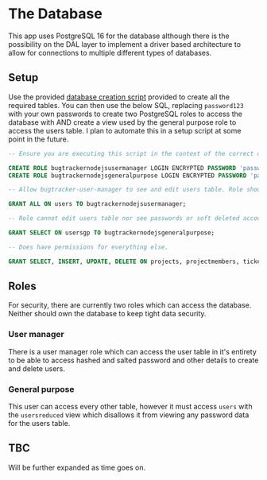 The Database
============

This app uses PostgreSQL 16 for the database although there is the possibility on the DAL layer to implement a driver based architecture to allow for connections to multiple different types of databases.

## Setup

Use the provided [database creation script](../src/config/dbInitScript.sql) provided to create all the required tables. You can then use the below SQL, replacing `password123` with your own passwords to create two PostgreSQL roles to access the database with AND create a view used by the general purpose role to access the users table. I plan to automate this in a setup script at some point in the future.

```sql
-- Ensure you are executing this script in the context of the correct database!

CREATE ROLE bugtrackernodejsusermanager LOGIN ENCRYPTED PASSWORD 'password123';
CREATE ROLE bugtrackernodejsgeneralpurpose LOGIN ENCRYPTED PASSWORD 'password123';

-- Allow bugtracker-user-manager to see and edit users table. Role should not have permissions for anything else.

GRANT ALL ON users TO bugtrackernodejsusermanager;

-- Role cannot edit users table nor see passwords or soft deleted accounts.

GRANT SELECT ON usersgp TO bugtrackernodejsgeneralpurpose;

-- Does have permissions for everything else.

GRANT SELECT, INSERT, UPDATE, DELETE ON projects, projectmembers, tickets, ticketassignments, comments, contentedits, tags, tagassignments, roles, roleassignments, loginattempts, sessions TO bugtrackernodejsgeneralpurpose;
```

## Roles

For security, there are currently two roles which can access the database. Neither should own the database to keep tight data security.

### User manager

There is a user manager role which can access the user table in it's entirety to be able to access hashed and salted password and other details to create and delete users.

### General purpose

This user can access every other table, however it must access `users` with the `usersreduced` view which disallows it from viewing any password data for the users table.

## TBC

Will be further expanded as time goes on.